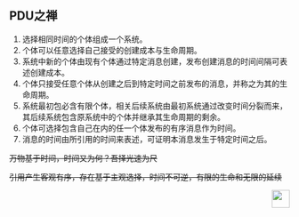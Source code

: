 ## PDU之禅

1. 选择相同时间的个体组成一个系统。
2. 个体可以任意选择自己接受的创建成本与生命周期。
3. 系统中新的个体由现有个体通过特定消息创建，发布创建消息的时间间隔可表述创建成本。
4. 个体只接受任意个体从创建之后到特定时间之前发布的消息，并称之为其的生命周期。
5. 系统最初包必含有限个体，相关后续系统由最初系统通过改变时间分裂而来，其后续系统包含原系统中的个体并继承其生命周期的剩余。
6. 个体可选择包含自己在内的任一个体发布的有序消息作为时间。
7. 消息的时间由所引用的时间来表述，可证明本消息发生于特定时间之后。

~~万物基于时间，时间又为何？吾择光速为尺~~

~~引用产生客观有序，存在基于主观选择，时间不可逆，有限的生命和无限的延续~~

<a href="https://pdu.pub"><img height="32" align="right" src="https://pdu.pub/images/icon.svg"></a>

